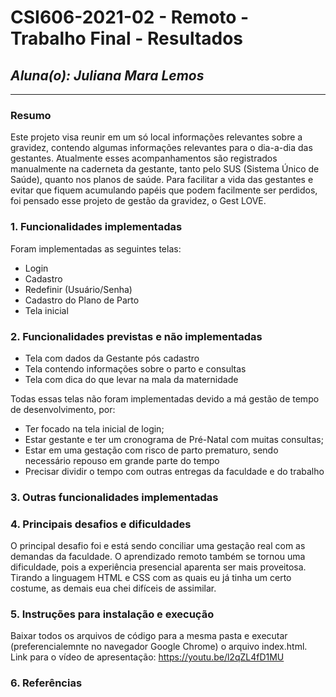 # **CSI606-2021-02 - Remoto - Trabalho Final - Resultados**

## *Aluna(o): Juliana Mara Lemos*

--------------

<!-- Este documento tem como objetivo apresentar o projeto desenvolvido, considerando o que foi definido na proposta e o produto final. -->

### Resumo

  Este projeto visa reunir em um só local informações relevantes sobre a gravidez, contendo algumas informações relevantes para o dia-a-dia das gestantes.
Atualmente esses acompanhamentos são registrados manualmente na caderneta da gestante, tanto pelo SUS (Sistema Único de Saúde), quanto nos planos de saúde.
Para facilitar a vida das gestantes e evitar que fiquem acumulando papéis que podem facilmente ser perdidos, foi pensado esse projeto de gestão da gravidez, o Gest LOVE.

### 1. Funcionalidades implementadas
Foram implementadas as seguintes telas:
- Login
- Cadastro
- Redefinir (Usuário/Senha)
- Cadastro do Plano de Parto
- Tela inicial
  
### 2. Funcionalidades previstas e não implementadas
- Tela com dados da Gestante pós cadastro
- Tela contendo informações sobre o parto e consultas
- Tela com dica do que levar na mala da maternidade

Todas essas telas não foram implementadas devido a má gestão de tempo de desenvolvimento, por:
- Ter focado na tela inicial de login;
- Estar gestante e ter um cronograma de Pré-Natal com muitas consultas;
- Estar em uma gestação com risco de parto prematuro, sendo necessário repouso em grande parte do tempo
- Precisar dividir o tempo com outras entregas da faculdade e do trabalho

### 3. Outras funcionalidades implementadas
<!-- Descrever as funcionalidades implementas além daquelas que foram previstas, caso se aplique.  -->

### 4. Principais desafios e dificuldades
O principal desafio foi e está sendo conciliar uma gestação real com as demandas da faculdade.
O aprendizado remoto também se tornou uma dificuldade, pois a experiência presencial aparenta ser mais proveitosa.
Tirando a linguagem HTML e CSS com as quais eu já tinha um certo costume, as demais eua chei difíceis de assimilar.


### 5. Instruções para instalação e execução
Baixar todos os arquivos de código para a mesma pasta e executar (preferencialemnte no navegador Google Chrome) o arquivo index.html.
Link para o vídeo de apresentação: https://youtu.be/l2qZL4fD1MU

### 6. Referências
<!-- Referências podem ser incluídas, caso necessário. Utilize o padrão ABNT. -->
